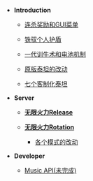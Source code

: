 - **Introduction**

  - [连杀奖励和GUI菜单](docs/killstreak.md)

  - [铁驭个人护盾](docs/pilotshield.md)

  - [一代训牛术和电池机制](docs/rodeo.md)

  - [原版泰坦的改动](docs/vanillatitan.md)

  - [七个客制化泰坦](docs/modifytitan.md)

- **Server**

  - [**无限火力Release**](docs/release.md)

  - [**无限火力Rotation**](docs/rotation.md)

    - [各个模式的改动](docs/gamemode.md)

- **Developer**

  - [Music API(未完成)](dev/musicapi.md)
